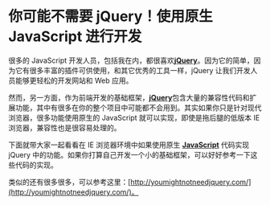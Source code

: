 # 你可能不需要 jQuery！使用原生 JavaScript 进行开发

很多的 JavaScript 开发人员，包括我在内，都很喜欢[**jQuery**](http://www.cnblogs.com/lhb25/category/277997.html)。因为它的简单，因为它有很多丰富的插件可供使用，和其它优秀的工具一样，jQuery 让我们开发人员能够更轻松的开发网站和 Web 应用。

然而，另一方面，作为前端开发的基础框架，[**jQuery**](http://www.cnblogs.com/lhb25/category/277997.html)包含大量的兼容性代码和扩展功能，其中有很多在你的整个项目中可能都不会用到。其实如果你只是针对现代浏览器，很多功能使用原生的 JavaScript 就可以实现，即使是拖后腿的低版本 IE 浏览器，兼容性也是很容易处理的。

下面就带大家一起看看在 IE 浏览器环境中如果使用原生 [**JavaScript**](http://www.cnblogs.com/lhb25/category/146074.html) 代码实现 jQuery 中的功能。如果你打算自己开发一个小的基础框架，可以好好参考一下这些代码的实现。

类似的还有很多很多，可以参考这里：[http://youmightnotneedjquery.com/](http://youmightnotneedjquery.com/)。

